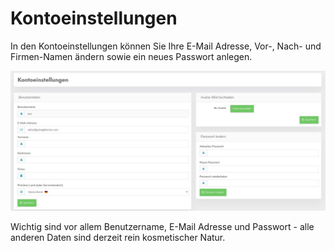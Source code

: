 # Kontoeinstellungen

In den Kontoeinstellungen können Sie Ihre E-Mail Adresse, Vor-, Nach- und Firmen-Namen ändern sowie ein neues Passwort anlegen. 



![screenshot-1641841795531](../assets/screenshot-1641841795531.jpg)



Wichtig sind vor allem Benutzername, E-Mail Adresse und Passwort - alle anderen Daten sind derzeit rein kosmetischer Natur.